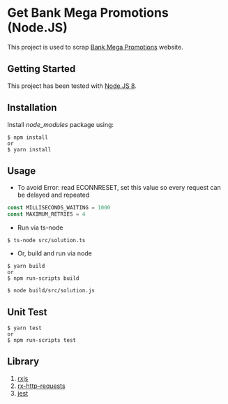 # Get Bank Mega Promotions (Node.JS) #

This project is used to scrap [Bank Mega Promotions](https://www.bankmega.com/promolainnya.php) website.

## Getting Started

This project has been tested with [Node.JS 8](https://nodejs.org/dist/latest-v8.x/docs/api/).

## Installation
Install _node_modules_ package using:
```shell script
$ npm install
or 
$ yarn install
```

## Usage
- To avoid Error: read ECONNRESET, set this value so every request can be delayed and repeated
```typescript
const MILLISECONDS_WAITING = 1000
const MAXIMUM_RETRIES = 4
```

- Run via ts-node
```shell script
$ ts-node src/solution.ts
```

- Or, build and run via node
```shell script
$ yarn build
or
$ npm run-scripts build

$ node build/src/solution.js 
```

## Unit Test
```shell script
$ yarn test
or
$ npm run-scripts test
```

## Library
1. [rxjs][rxjs]
2. [rx-http-requests][rx-http-requests]
3. [jest][jest]

[rxjs]: "https://github.com/ReactiveX/rxjs"
[rx-http-requests]: "https://github.com/akanass/rx-http-request/"
[jest]: "https://github.com/facebook/jest"
